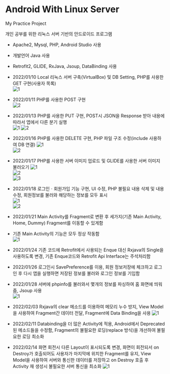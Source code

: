 # Android With Linux Server
My Practice Project

개인 공부를 위한 리눅스 서버 기반의 안드로이드 프로그램  
- Apache2, Mysql, PHP, Android Studio 사용  
- 개발언어 Java 사용  
- Retrofit2, GLIDE, RxJava, Jsoup, DataBinding 사용  

- 2022/01/10 Local 리눅스 서버 구축(VirtualBox) 및 DB Setting, PHP를 사용한 GET 구현(사용자 목록)  
![1](https://user-images.githubusercontent.com/97011241/148894536-4278cb30-8635-439c-b802-d26ecce9388f.png)

- 2022/01/11 PHP를 사용한 POST 구현  
![2](https://user-images.githubusercontent.com/97011241/148894613-0a99a44f-f05e-4b6d-be41-2eba82c513aa.png)  

- 2022/01/13 PHP를 사용한 PUT 구현, POST시 JSON을 Response 받아 내용에 따라서 앱에서 다른 분기 실행  
![1](https://user-images.githubusercontent.com/97011241/149296577-dfbc20a6-7a93-4949-a223-7091157f13ee.png)
![2](https://user-images.githubusercontent.com/97011241/149296586-414e208b-6d72-430b-9748-17265ff4a1da.png)  

- 2022/01/16 PHP를 사용한 DELETE 구현, PHP 파일 구조 수정(include 사용하여 DB 연결)
![1](https://user-images.githubusercontent.com/97011241/149626653-839d0cd1-c8ca-4838-85f5-94a834838826.png)  
![2](https://user-images.githubusercontent.com/97011241/149626655-9d40b84a-55d7-4ce5-a5d5-15e2bbfe12f2.png)  

- 2022/01/17 PHP를 사용한 서버 이미지 업로드 및 GLIDE를 사용한 서버 이미지 불러오기
![1](https://user-images.githubusercontent.com/97011241/149666054-87427874-c5b7-45b2-bbc9-2e00ed5729c7.png)  
![2](https://user-images.githubusercontent.com/97011241/149666056-d4978914-6da1-4692-b057-be144cee8405.png)  
![3](https://user-images.githubusercontent.com/97011241/149666058-87696a59-e8c3-4048-b627-64b680b6909c.png)  

- 2022/01/18 로그인ㆍ회원가입 기능 구현, UI 수정, PHP 불필요 내용 삭제 및 내용 수정, 회원정보를 불러와 해당하는 정보를 모두 표시  
![1](https://user-images.githubusercontent.com/97011241/149939710-148fc859-23b5-49af-9dbd-711f5bb684df.png)  
![2](https://user-images.githubusercontent.com/97011241/149939716-2873258e-ab8c-4f84-b5f3-f6cc2ca24fa2.png)  

- 2022/01/21 Main Activity를 Fragment로 변환 후 세가지(기존 Main Activity, Home, Dummy) Fragment를 이동할 수 있게함  
- 기존 Main Activity의 기능은 모두 정상 작동함  
![1](https://user-images.githubusercontent.com/97011241/150494113-fa265486-1352-48f4-b7b2-28e37ae6033b.png)  

- 2022/01/24 기존 코드에 Retrofit에서 사용되는 Enque 대신 Rxjava의 Single을 사용하도록 변경, 기존 Enque코드와 Retrofit Api Interface는 주석처리함  

- 2022/01/26 로그인시 SavePreference를 이용, 회원 정보저장에 체크하고 로그인 후 다시 앱을 실행하면 저장된 정보를 불러와 로그인 정보를 기입함  

- 2022/01/28 서버에 phpinfo를 불러와서 몇개의 정보를 파싱하여 홈 화면에 띄워줌, Jsoup 사용  
![1](https://user-images.githubusercontent.com/97011241/151493107-681b022f-3293-4d03-9f9d-485bee2f4616.png)  

- 2022/02/03 Rxjava의 clear 메소드를 이용하여 메모리 누수 방지, View Model을 사용하여 Fragment간 데이터 전달, Fragment에 Data Binding을 사용
![1](https://user-images.githubusercontent.com/97011241/152279726-5715c7d0-a0d8-44d2-84eb-1113cc6524e7.png)  

- 2022/02/11 Databinding을 더 많은 Activity에 적용, Android에서 Deprecated된 메소드들을 수정함, Fragment의 불필요한 로딩(replace 방식)을 개선하여 불필요한 로딩 최소화  

- 2022/02/14 화면 회전시 다른 Layout이 표시되도록 변경, 화면이 회전되서 on Destroy가 호출되어도 사용자가 마지막에 위치한 Fragment를 유지, View Model을 사용하여 서버와 통신한 데이터를 저장하고 on Destroy 호출 후 Activity 재 생성시 불필요한 서버 통신을 최소화
![1](https://user-images.githubusercontent.com/97011241/153829573-5a7bbd97-053b-47ee-8a2f-a5a662c002fd.png)
